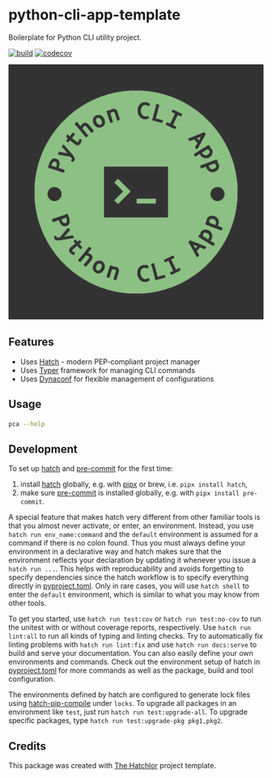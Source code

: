 # python-cli-app-template

Boilerplate for Python CLI utility project.

[![build](https://github.com/turboBasic/python-cli-app-template/actions/workflows/build.yml/badge.svg?event=push)](https://github.com/turboBasic/python-cli-app-template/actions/workflows/build.yml)
[![codecov](https://codecov.io/gh/turboBasic/python-cli-app-template/graph/badge.svg?token=K7KT06FVH5)](https://codecov.io/gh/turboBasic/python-cli-app-template)

![python-cli-app-template logo](https://raw.githubusercontent.com/turboBasic/python-cli-app-template/refs/heads/main/docs/assets/images/favicon.svg)


## Features

* Uses [Hatch] - modern PEP-compliant project manager
* Uses [Typer] framework for managing CLI commands
* Uses [Dynaconf] for flexible management of configurations

## Usage

```bash
pca --help
```

## Development

To set up [hatch] and [pre-commit] for the first time:

1. install [hatch] globally, e.g. with [pipx] or brew, i.e. `pipx install hatch`,
2. make sure [pre-commit] is installed globally, e.g. with `pipx install pre-commit`.

A special feature that makes hatch very different from other familiar tools is that you almost never
activate, or enter, an environment. Instead, you use `hatch run env_name:command` and the `default` environment
is assumed for a command if there is no colon found. Thus you must always define your environment in a declarative
way and hatch makes sure that the environment reflects your declaration by updating it whenever you issue
a `hatch run ...`. This helps with reproducability and avoids forgetting to specify dependencies since the
hatch workflow is to specify everything directly in [pyproject.toml]. Only in rare cases, you
will use `hatch shell` to enter the `default` environment, which is similar to what you may know from other tools.

To get you started, use `hatch run test:cov` or `hatch run test:no-cov` to run the unitest with or without coverage reports,
respectively. Use `hatch run lint:all` to run all kinds of typing and linting checks. Try to automatically fix linting
problems with `hatch run lint:fix` and use `hatch run docs:serve` to build and serve your documentation.
You can also easily define your own environments and commands. Check out the environment setup of hatch
in [pyproject.toml] for more commands as well as the package, build and tool configuration.

The environments defined by hatch are configured to generate lock files using [hatch-pip-compile] under `locks`.
To upgrade all packages in an environment like `test`, just run `hatch run test:upgrade-all`. To upgrade specific
packages, type `hatch run test:upgrade-pkg pkg1,pkg2`.

## Credits

This package was created with [The Hatchlor] project template.

[The Hatchlor]: https://github.com/florianwilhelm/the-hatchlor
[Typer]: https://typer.tiangolo.com/
[dynaconf]: https://www.dynaconf.com/
[pipx]: https://pypa.github.io/pipx/
[hatch]: https://hatch.pypa.io/
[pre-commit]: https://pre-commit.com/
[hatch-pip-compile]: https://github.com/juftin/hatch-pip-compile
[pyproject.toml]: https://github.com/turboBasic/python-cli-app-template/blob/main/pyproject.toml
